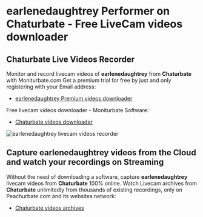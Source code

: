# earlenedaughtrey Performer on Chaturbate - Free LiveCam videos downloader

## Chaturbate Live Videos Recorder

Monitor and record livecam videos of **earlenedaughtrey** from **Chaturbate** with Moniturbate.com
Get a premium trial for free by just and only registering with your Email address:
* [earlenedaughtrey Premium videos downloader](https://moniturbate.com/request-demo-licence-key.html)

Free livecam videos downloader - Moniturbate Software:
* [Chaturbate videos downloader](https://moniturbate.com/moniturbate-download-software.html)

![earlenedaughtrey livecam videos recorder](https://peachurnet.com/templates/moniturbate-software.png)


## Capture earlenedaughtrey videos from the Cloud and watch your recordings on Streaming

Without the need of downloading a software, capture **earlenedaughtrey** livecam videos from **Chaturbate** 100% online.
Watch Livecam archives from **Chaturbate** unlimitedly from thousands of existing recordings, only on Peachurbate.com and its websites network:
* [Chaturbate videos archives](https://peachurnet.com/)